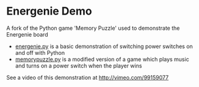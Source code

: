 # Energenie Demo

A fork of the Python game 'Memory Puzzle' used to demonstrate the Energenie board

- [energenie.py](energenie.py) is a basic demonstration of switching power switches on and off with Python
- [memorypuzzle.py](memorypuzzle.py) is a modified version of a game which plays music and turns on a power switch when the player wins

See a video of this demonstration at http://vimeo.com/99159077
